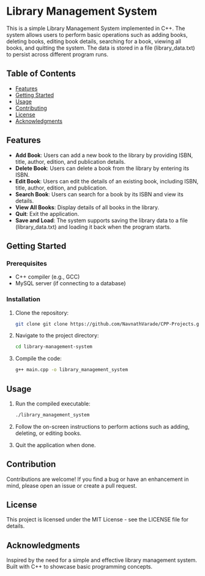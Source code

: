 # Library Management System

This is a simple Library Management System implemented in C++. The system allows users to perform basic operations such as adding books, deleting books, editing book details, searching for a book, viewing all books, and quitting the system. The data is stored in a file (library_data.txt) to persist across different program runs.

## Table of Contents

- [Features](#features)
- [Getting Started](#getting-started)
- [Usage](#usage)
- [Contributing](#contributing)
- [License](#license)
- [Acknowledgments](#Acknowledgments)

## Features

- **Add Book**: Users can add a new book to the library by providing ISBN, title, author, edition, and publication details.
- **Delete Book**: Users can delete a book from the library by entering its ISBN.
- **Edit Book**: Users can edit the details of an existing book, including ISBN, title, author, edition, and publication.
- **Search Book**: Users can search for a book by its ISBN and view its details.
- **View All Books**: Display details of all books in the library.
- **Quit**: Exit the application.
- **Save and Load**: The system supports saving the library data to a file (library_data.txt) and loading it back when the program starts.

## Getting Started

### Prerequisites

- C++ compiler (e.g., GCC)
- MySQL server (if connecting to a database)

### Installation

1. Clone the repository:

   ```bash
   git clone git clone https://github.com/NavnathVarade/CPP-Projects.git -b main --single-branch Library-Management-System

2. Navigate to the project directory:

    ```bash
    cd library-management-system
3. Compile the code:

    ```bash
    g++ main.cpp -o library_management_system

## Usage

1. Run the compiled executable:

    ```bash
    ./library_management_system

2. Follow the on-screen instructions to perform actions such as adding, deleting, or editing books.

3. Quit the application when done.

## Contribution
Contributions are welcome! If you find a bug or have an enhancement in mind, please open an issue or create a pull request.

## License 
This project is licensed under the MIT License - see the LICENSE file for details.

## Acknowledgments
Inspired by the need for a simple and effective library management system.
Built with C++ to showcase basic programming concepts.
